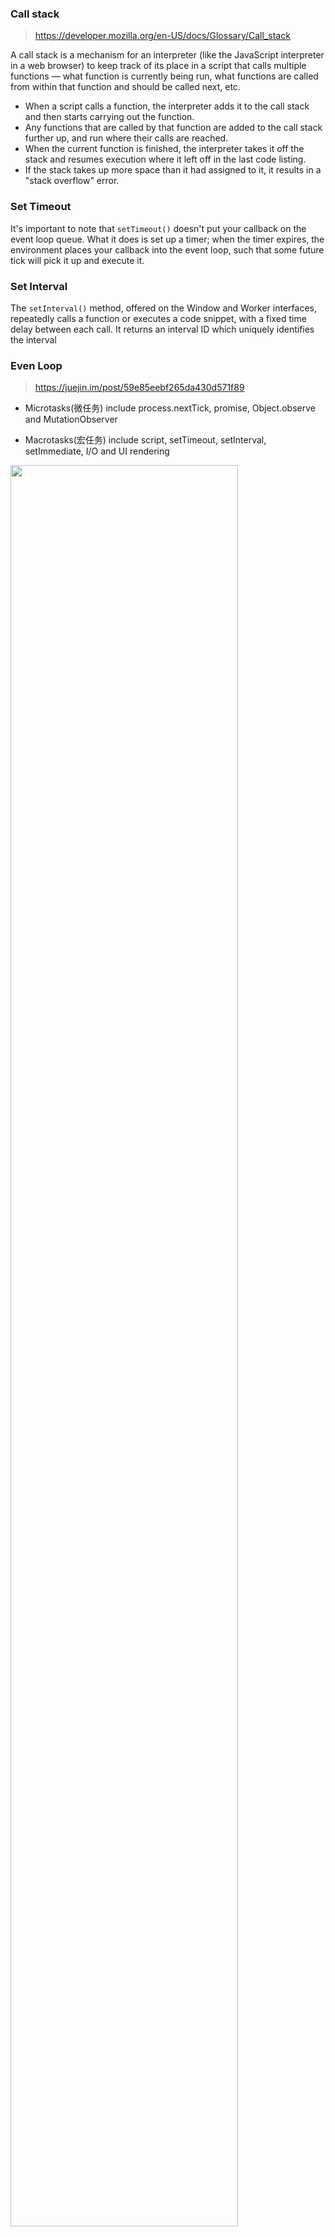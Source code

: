 ### Call stack

> https://developer.mozilla.org/en-US/docs/Glossary/Call_stack

A call stack is a mechanism for an interpreter (like  the JavaScript interpreter in a web browser) to keep track of its place  in a script that calls multiple functions — what function is currently being run, what functions are called from within that function and should be called next, etc.

- When a script calls a function, the interpreter adds it to the call stack and then starts carrying out the function.
- Any functions that are called by that function are added to the call stack further up, and run where their calls are reached.
- When the current function is finished, the interpreter takes it off  the stack and resumes execution where it left off in the last code  listing.
- If the stack takes up more space than it had assigned to it, it results in a "stack overflow" error.



### Set Timeout

It's important to note that `setTimeout()` doesn't put your callback on the event loop queue. What it does is set up a timer; when the timer expires, the environment places your callback into the event loop, such that some future tick will pick it up and execute it.



###  Set Interval

The `setInterval()` method, offered on the Window and Worker interfaces, repeatedly calls a function or executes a code snippet, with a fixed time delay between each call. It returns an interval ID which uniquely identifies the interval



### Even Loop

> https://juejin.im/post/59e85eebf265da430d571f89

- Microtasks(微任务) include process.nextTick, promise, Object.observe and MutationObserver 

- Macrotasks(宏任务) include script, setTimeout, setInterval, setImmediate, I/O and UI rendering



<img width="85%" src="https://user-gold-cdn.xitu.io/2017/11/21/15fdcea13361a1ec?imageView2/0/w/1280/h/960/ignore-error/1" />

 

### Primitive

> https://developer.mozilla.org/en-US/docs/Glossary/Primitive
>

A **primitive** (primitive value, primitive data type) is data that is not an object  and has no methods In JavaScript, there are 6 primitive data types: string, number, boolean, null, undefined, symbol (new in ECMAScript 2015).



All primitives are **immutable,** i.e., they cannot be  altered. It is important not to confuse a primitive itself with a  variable assigned a primitive value. The variable may be reassigned a  new value, but the existing value can not be changed in the ways that  objects, arrays, and functions can be altered.



### MVVM

In the JQuery period, if you need to refresh the UI, you need to get the corresponding DOM and then update the UI, so the data and business logic are strongly-coupled with the page.

 

In MVVM, the UI is driven by data. Once the data is changed, the corresponding UI will be refreshed. If the UI changes, the corresponding data will also be changed. In this way, we can only care about the data flow in business processing without dealing with the page directly. ViewModel only cares about the processing of data and business and does not care how View handles data. In this case, we can separate the View from the Model. If either party changes, it does not necessarily need to change the other party, and some reusable logic can be placed in a ViewModel, allowing multiple Views to reuse this ViewModel.

 

In MVVM, the core is the two-way binding of data, such as dirty checking by Angular and data hijacking in Vue.



### DOM

> https://javascript.ruanyifeng.com/dom/node.html

- DOM（Document Object Model）：网页转成的一个JS对象

- 结构化文档（比如 HTML 和 XML） -> DOM Tree

- Node：DOM 的最小组成单位

- DOM tree：由各种不同类型的节点组成

- type of node
  - Document
  - Element
  - Attribute
  - Text
  - DocumentFragment
  - DocumentType
  - Comment

- node relationship
  - parentNode：直接的上级节点
  - childNodes：直接的下级节点
  - sibling：拥有同一个父节点的节点



###  New

> http://javascript.ruanyifeng.com/oop/basic.html

- 规则

  ```js
  var Vehicle = function () {
      'use strict';//防止this指向全局对象
      //this 指向对象实例
      this.price = 1000;
  };
  //首字母大写
  var v = new Vehicle();
  v.price // 1000
  ```

- new 原理

  ```js
  function _new(/* 构造函数 */ constructor, /* 构造函数参数 */ params) {
      // 将 arguments 对象转为数组
      var args = [].slice.call(arguments);
      // 取出构造函数
      var constructor = args.shift();
      // 创建一个空对象，继承构造函数的 prototype 属性
      var context = Object.create(constructor.prototype);
      // 执行构造函数
      var result = constructor.apply(context, args);
      // 如果返回结果是对象，就直接返回，否则返回 context 对象
      return (typeof result === 'object' && result != null) ? result : context;
  }
  
  // 实例
  var actor = _new(Person, '张三', 28);
  ```



### Prototype

> https://developer.mozilla.org/en-US/docs/Web/JavaScript/Inheritance_and_the_prototype_chain
>
> https://github.com/bigdots/blog/issues/1
>
> https://blog.csdn.net/SpicyBoiledFish/article/details/71123162
>
> https://blog.csdn.net/cecilia620/article/details/71158048
>
> https://www.jianshu.com/p/15ac7393bc1f
>
> https://github.com/stone0090/javascript-lessons/tree/master/2.5-Prototype



When it comes to inheritance, JavaScript only has one construct:  objects. Each object has a private property which holds a link to  another object called its **prototype**. That prototype object has a prototype of its own, and so on until an object is reached with `null` as its prototype. By definition, `null` has no prototype, and acts as the final link in this **prototype chain**.



<img src="https://www.ibm.com/developerworks/cn/web/1306_jiangjj_jsinstanceof/figure1.jpg" />



<img src="https://img-blog.csdn.net/20170503152146141?watermark/2/text/aHR0cDovL2Jsb2cuY3Nkbi5uZXQvU3BpY3lCb2lsZWRGaXNo/font/5a6L5L2T/fontsize/400/fill/I0JBQkFCMA==/dissolve/70/gravity/Center" />



**Prototype chain example**

```js
let f = function () {
   this.a = 1;
   this.b = 2;
}
let o = new f(); // {a: 1, b: 2}

f.prototype.b = 3;
f.prototype.c = 4;

// {a: 1, b: 2} -> {b: 3, c: 4} -> Object.prototype -> null
console.log(o.a); // 1
console.log(o.b); // 2
console.log(o.c); // 4
console.log(o.d); // undefined
```



```js
var a = {a: 1};
// a -> Object.prototype -> null

var b = Object.create(a);
// b -> a -> Object.prototype -> null
console.log(b.a); // 1 (inherited)

var c = Object.create(b);
// c -> b -> a -> Object.prototype -> null

var d = Object.create(null);
// d -> null
console.log(d.hasOwnProperty);
// undefined, because d doesn't inherit from Object.prototype  
```



重写原型

```js
function Person(){}

Person.prototype = {
    constructor : Person,
    name : "Stone",
    age : 28,
    job: "Software Engineer",
    sayName : function () {
        console.log(this.name);
    }
};
```



```js
function Person(name, age, job){
    this.name = name;
    this.age = age;
    this.job = job;
    //私有在构造函数内定义
    this.friends = ["ZhangSan", "LiSi"];
}

Person.prototype = {
    constructor : Person,
    //共享函数用原型定义
    sayName : function(){
        console.log(this.name);
    }
}

var person1 = new Person("Stone", 28, "Software Engineer");
var person2 = new Person("Sophie", 29, "English Teacher");

person1.friends.push("WangWu");
console.log(person1.friends);    // "ZhangSan,LiSi,WangWu"
console.log(person2.friends);    // "ZhangSan,LiSi"
console.log(person1.friends === person2.friends);    // false
console.log(person1.sayName === person2.sayName);    // true
```



### Variable

- Declarations
  - var: Declares a variable, optionally initializing it to a value.
  - let: Declares a block-scoped, local variable, optionally initializing it to a value.
  - const: Declares a block-scoped, read-only named constant.

- Variable scope

  ```js
  if (true) {
    let y = 5;
  }
  console.log(y);  // ReferenceError: y is not defined
  ```


- Variable hoisting

    ```js
    /**
     * Example 1
     */
    console.log(x === undefined); // true
    var x = 3;
    
    /**
     * Example 2
     */
    // will return a value of undefined
    var myvar = 'my value';
    
    (function() {
      console.log(myvar); // undefined
      var myvar = 'local value';
    })();
    ```

- Function hoisting

    ```js
    /* Function declaration */
    foo(); // "bar"
    function foo() {
      console.log('bar');
    }
    
    
    /* Function expression */
    baz(); // TypeError: baz is not a function
    var baz = function() {
      console.log('bar2');
    };
    ```



### Data types

- Six data types that are primitives:
  - Boolean. true and false.
  - null. A special keyword denoting a null value. Because JavaScript is case-sensitive, null is not the same as Null, NULL, or any other variant.
  - undefined. A top-level property whose value is not defined.
  - Number. An integer or floating point number. For example: 42 or 3.14159.
  - String. A sequence of characters that represent a text value. For example:  "Howdy"
  - Symbol (new in ECMAScript 2015). A data type whose instances are unique and immutable.

- conversion

```js
'37' - 7 // 30
'37' + 7 // "377"
```



### Statement

- Block statement

    ```js
    var x = 1;
    {
      var x = 2;
    }
    console.log(x); // outputs 2
    ```

- Conditional statements

    ```js
    if (condition) {
      statement_1;
    } else {
      statement_2;
    }
    ```

- Exception handling statements

    ```js
    throw 'Error2';   // String type
    throw 42;         // Number type
    throw true;       // Boolean type
    throw {toString: function() { return "I'm an object!"; } };
    ```



### Exception handling

```js
// Create an object type UserException
function UserException(message) {
  this.message = message;
  this.name = 'UserException';
}

// Make the exception convert to a pretty string when used as a string 
// (e.g. by the error console)
UserException.prototype.toString = function() {
  return this.name + ': "' + this.message + '"';
}

// Create an instance of the object type and throw it
throw new UserException('Value too high');
```



```js
function getMonthName(mo) {
  mo = mo - 1; // Adjust month number for array index (1 = Jan, 12 = Dec)
  var months = ['Jan', 'Feb', 'Mar', 'Apr', 'May', 'Jun', 'Jul',
                'Aug', 'Sep', 'Oct', 'Nov', 'Dec'];
  if (months[mo]) {
    return months[mo];
  } else {
    throw 'InvalidMonthNo'; //throw keyword is used here
  }
}

try { // statements to try
  monthName = getMonthName(myMonth); // function could throw exception
} catch (e) {
  monthName = 'unknown';
  logMyErrors(e); // pass exception object to error handler -> your own function
}
```



```js
openMyFile();
try {
  writeMyFile(theData); //This may throw an error
} catch(e) {  
  handleError(e); // If we got an error we handle it
} finally {
  closeMyFile(); // always close the resource
}
```



```js
function doSomethingErrorProne() {
  if (ourCodeMakesAMistake()) {
    throw (new Error('The message'));
  } else {
    doSomethingToGetAJavascriptError();
  }
}
....
try {
  doSomethingErrorProne();
} catch (e) {
  console.log(e.name); // logs 'Error'
  console.log(e.message); // logs 'The message' or a JavaScript error message)
}
```



### Promise

- A Promise is in one of these states:
  - pending: initial state, not fulfilled or rejected
  - fulfilled: successful operation
  - rejected: failed operation
  - settled: the Promise is either fulfilled or rejected, but not pending

<img src="https://mdn.mozillademos.org/files/8633/promises.png">



### Loops

```js
function t1() {
  //do...while statement
  var i = 0;
  do {
    i += 1;
    console.log(i);
  } while (i < 5);
  //1 2 3 4 5
}

function t2() {
  //while statement
  var i = 0;
  while (i < 5) {
    i++;
    console.log(i);
  }
  //1 2 3 4 5
}

function t3() {
  //break statement
  var i = 0;
  while (i < 5) {
    i++;
    if (i == 3) {
      break;
    }
    console.log(i);
  }
  //1 2
}

function t4() {
  //continue statement
  var i = 0;
  while (i < 5) {
    i++;
    if (i == 3) {
      continue;
    }
    console.log(i);
  }
  //1 2 4 5
}

function t5() {
  //for...in statement
  for (var i in [3, 5, 7]) {
    console.log(i);
  }
  //0 1 2
}

function t6() {
  //for...of statement
  for (var i of [3, 5, 7]) {
    console.log(i);
  }
  //3 5 7
}

t6();
```



### Closures

- Closures are one of the most powerful features of JavaScript. JavaScript allows for the nesting of functions and grants the inner function full  access to all the variables and functions defined inside the outer  function (and all other variables and functions that the outer function  has access to). However, the outer function does not have access to the  variables and functions defined inside the inner function. This provides a sort of encapsulation for the variables of the inner function. Also,  since the inner function has access to the scope of the outer function,  the variables and functions defined in the outer function will live  longer than the duration of the outer function execution, if the inner  function manages to survive beyond the life of the outer function. A  closure is created when the inner function is somehow made available to  any scope outside the outer function.



### Regular expressions

- Return result and info

```js
var myRe = /d(b+)d/g;
var myArray = myRe.exec('cdbbdbsbz');
//[ 'dbbd', 'bb', index: 1, input: 'cdbbdbsbz' ]
```

- Replace match item

```js
var re = /(\w+)\s(\w+)/;
var str = 'John Smith';
var newstr = str.replace(re, '$2, $1');
console.log(newstr);

// "Smith, John"
```

- Search match item

```js
var re = /\w+\s/g;
var str = 'fee fi fo fum';
var myArray = str.match(re);
console.log(myArray);

// ["fee ", "fi ", "fo "]
```


